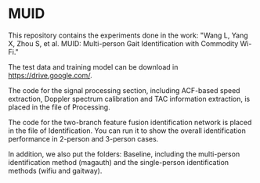 # MUID
This repository contains the experiments done in the work: "Wang L, Yang X, Zhou S, et al. MUID: Multi-person Gait Identification with Commodity Wi-Fi."

The test data and training model can be download in https://drive.google.com/.

The code for the signal processing section, including ACF-based speed extraction, Doppler spectrum calibration and TAC information extraction, is placed in the file of Processing.

The code for the two-branch feature fusion identification network is placed in the file of Identification. You can run it to show the overall identification performance in 2-person and 3-person cases.

In addition, we also put the folders: Baseline, including the multi-person identification method (magauth) and the single-person identification methods (wifiu and gaitway). 
